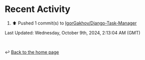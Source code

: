 # Recent Activity

<!--RECENT_ACTIVITY:start-->
1. ⬆️ Pushed 1 commit(s) to [IgorGakhov/Django-Task-Manager](https://github.com/IgorGakhov/Django-Task-Manager)<br>
<!--RECENT_ACTIVITY:end-->

<!--RECENT_ACTIVITY:last_update-->
Last Updated: Wednesday, October 9th, 2024, 2:13:04 AM (GMT)
<!--RECENT_ACTIVITY:last_update_end-->

<br>

↩️ [Back to the home page](/README.md)
